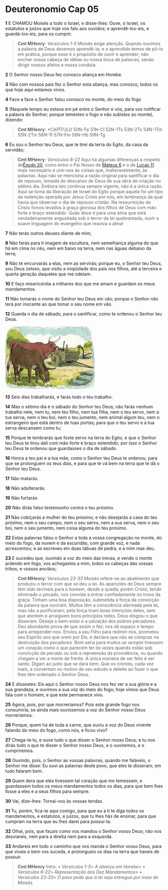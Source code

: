 # Deuteronomio Cap 05

**1** 	E CHAMOU Moisés a todo o Israel, e disse-lhes: Ouve, ó Israel, os estatutos e juízos que hoje vos falo aos ouvidos; e aprendê-los-eis, e guardá-los-eis, para os cumprir.

> **Cmt MHenry**: *Versículos 1-5* Moisés exige atenção. Quando ouvimos a palavra de Deus devemos aprendê-la; e o aprendido temos de pô-lo em prática, porque esse é o propósito de ouvir e aprender; não encher nossa cabeça de idéias ou nossa boca de palavras, senão dirigir nossos afetos e nossa conduta.

**2** 	O Senhor nosso Deus fez conosco aliança em Horebe.

**3** 	Não com nossos pais fez o Senhor esta aliança, mas conosco, todos os que hoje aqui estamos vivos.

**4** 	Face a face o Senhor falou conosco no monte, do meio do fogo

**5** 	(Naquele tempo eu estava em pé entre o Senhor e vós, para vos notificar a palavra do Senhor; porque temestes o fogo e não subistes ao monte), dizendo:

> **Cmt MHenry**: *CAPÍTULO 50N-Fp 51N-Cl 52N-1Ts 53N-2Ts 54N-1Tm 55N-2Tm 56N-Tt 57N-Fm 58N-Hb 59N-Tg

**6** 	Eu sou o Senhor teu Deus, que te tirei da terra do Egito, da casa da servidão;

> **Cmt MHenry**: *Versículos 6-22* Aqui há algumas diferenças a respeito de[Êxodo 20](../02A-Ex/20.md#0), como entre o Pai Nosso de [Mateus 6](../40N-Mt/06.md#0) e o de [Lucas 11](../42N-Lc/11.md#0). mais necessário é unir-nos às coisas que, inalteravelmente, às palavras. Aqui não se menciona a razão original para santificar o dia de repouso, tomada do descanso de Deus de sua obra de criação no sétimo dia. Embora isto continua sempre vigente, não é a única razão. Aqui se toma da liberação de Israel do Egito porque aquela foi um tipo da redenção operada por Jesus Cristo por nós, em lembrança da qual havia que observar o dia de repouso cristão. Na ressurreição de Cristo fomos levados à graça gloriosa dos filhos de Deus com mão forte e braço estendido. Quão doce é para uma alma que está verdadeiramente angustiada sob o terror da lei quebrantada, ouvir a suave linguagem do evangelho que reaviva a alma!

**7** 	Não terás outros deuses diante de mim;

**8** 	Não farás para ti imagem de escultura, nem semelhança alguma do que há em cima no céu, nem em baixo na terra, nem nas águas debaixo da terra;

**9** 	Não te encurvarás a elas, nem as servirás; porque eu, o Senhor teu Deus, sou Deus zeloso, que visito a iniqüidade dos pais nos filhos, até a terceira e quarta geração daqueles que me odeiam.

**10** 	E faço misericórdia a milhares dos que me amam e guardam os meus mandamentos.

**11** 	Não tomarás o nome do Senhor teu Deus em vão; porque o Senhor não terá por inocente ao que tomar o seu nome em vão.

**12** 	Guarda o dia de sábado, para o santificar, como te ordenou o Senhor teu Deus.

![](../Images/SweetPublishing/5-5-1.jpg) 

**13** 	Seis dias trabalharás, e farás todo o teu trabalho.

**14** 	Mas o sétimo dia é o sábado do Senhor teu Deus; não farás nenhum trabalho nele, nem tu, nem teu filho, nem tua filha, nem o teu servo, nem a tua serva, nem o teu boi, nem o teu jumento, nem animal algum teu, nem o estrangeiro que está dentro de tuas portas; para que o teu servo e a tua serva descansem como tu;

**15** 	Porque te lembrarás que foste servo na terra do Egito, e que o Senhor teu Deus te tirou dali com mão forte e braço estendido; por isso o Senhor teu Deus te ordenou que guardasses o dia de sábado.

**16** 	Honra a teu pai e a tua mãe, como o Senhor teu Deus te ordenou, para que se prolonguem os teus dias, e para que te vá bem na terra que te dá o Senhor teu Deus.

**17** 	Não matarás.

**18** 	Não adulterarás.

**19** 	Não furtarás.

**20** 	Não dirás falso testemunho contra o teu próximo.

**21** 	Não cobiçarás a mulher do teu próximo; e não desejarás a casa do teu próximo, nem o seu campo, nem o seu servo, nem a sua serva, nem o seu boi, nem o seu jumento, nem coisa alguma do teu próximo.

**22** 	Estas palavras falou o Senhor a toda a vossa congregação no monte, do meio do fogo, da nuvem e da escuridão, com grande voz, e nada acrescentou; e as escreveu em duas tábuas de pedra, e a mim mas deu.

**23** 	E sucedeu que, ouvindo a voz do meio das trevas, e vendo o monte ardendo em fogo, vos achegastes a mim, todos os cabeças das vossas tribos, e vossos anciãos;

> **Cmt MHenry**: *Versículos 23-33* Moisés refere-se ao abatimento que produziu o terror com que se deu a lei. As aparições de Deus sempre têm sido terríveis para o homem, desde a queda; porém Cristo, tendo eliminado o pecado, nos convida a entrar confiadamente no trono da graça. Tinham uma boa disposição, submetida à força da convicção da palavra que ouviram. Muitos têm a consciência alarmada pela lei, mas não a purificaram; pela força tiram boas intenções deles, sem que atentem e arraiguem bons princípios neles. Deus elogiou o que disseram. Deseja o bem-estar e a salvação dos pobres pecadores. Deu abundante prova de que assim o faz; nos dá espaço e tempo para arrepender-nos. Enviou a seu Filho para redimir-nos, prometeu seu Espírito aos que orem por Ele, e declara que não se compraz na destruição dos pecadores. Bom seria para muitos se *sempre* tivessem um coração como o que parecem ter *às vezes* quando estão sob convicção de pecado ou sob a repreensão da providência, ou quando chegam a ver a morte de frente. A única maneira de ser feliz é ser santo. Digam ao justo que se dará bem. Que os crentes, cada vez mais, a convertam no motivo de seu estudo e deleite ao fazer o que lhes têm ordenado o Senhor Deus.

**24** 	E dissestes: Eis aqui o Senhor nosso Deus nos fez ver a sua glória e a sua grandeza, e ouvimos a sua voz do meio do fogo; hoje vimos que Deus fala com o homem, e que este permanece vivo.

**25** 	Agora, pois, por que morreríamos? Pois este grande fogo nos consumiria; se ainda mais ouvíssemos a voz do Senhor nosso Deus morreríamos.

**26** 	Porque, quem há de toda a carne, que ouviu a voz do Deus vivente falando do meio do fogo, como nós, e ficou vivo?

**27** 	Chega-te tu, e ouve tudo o que disser o Senhor nosso Deus; e tu nos dirás tudo o que te disser o Senhor nosso Deus, e o ouviremos, e o cumpriremos.

**28** 	Ouvindo, pois, o Senhor as vossas palavras, quando me faláveis, o Senhor me disse: Eu ouvi as palavras deste povo, que eles te disseram; em tudo falaram bem.

**29** 	Quem dera que eles tivessem tal coração que me temessem, e guardassem todos os meus mandamentos todos os dias, para que bem lhes fosse a eles e a seus filhos para sempre.

**30** 	Vai, dize-lhes: Tornai-vos às vossas tendas.

**31** 	Tu, porém, fica-te aqui comigo, para que eu a ti te diga todos os mandamentos, e estatutos, e juízos, que tu lhes hás de ensinar, para que cumpram na terra que eu lhes darei para possuí-la.

**32** 	Olhai, pois, que façais como vos mandou o Senhor vosso Deus; não vos desviareis, nem para a direita nem para a esquerda.

**33** 	Andareis em todo o caminho que vos manda o Senhor vosso Deus, para que vivais e bem vos suceda, e prolongueis os dias na terra que haveis de possuir.


> **Cmt MHenry** Intro: *• Versículos 1-5*> *A aliança em Horebe*> *• Versículos 6-22*> *Representação dos Dez Mandamentos*> *• Versículos 23-33*> *O povo pede que a lei seja entregue por meio de Moisés*